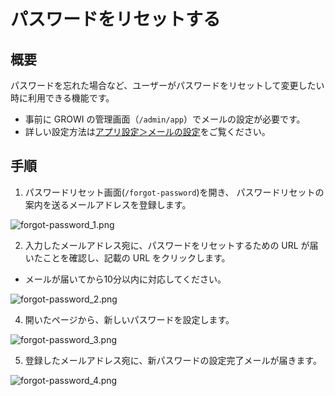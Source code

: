 # パスワードをリセットする

## 概要

パスワードを忘れた場合など、ユーザーがパスワードをリセットして変更したい時に利用できる機能です。  

- 事前に GROWI の管理画面（`/admin/app`）でメールの設定が必要です。
- 詳しい設定方法は[アプリ設定＞メールの設定](/ja/admin-guide/management-cookbook/app-settings.html#%E3%83%A1%E3%83%BC%E3%83%AB%E3%81%AE%E8%A8%AD%E5%AE%9A)をご覧ください。

## 手順

1. パスワードリセット画面(`/forgot-password`)を開き、 パスワードリセットの案内を送るメールアドレスを登録します。

<img :src="$withBase('/assets/images/ja/forgot-password_1.png')" alt="forgot-password_1.png">

2. 入力したメールアドレス宛に、パスワードをリセットするための URL が届いたことを確認し、記載の URL をクリックします。

- メールが届いてから10分以内に対応してください。

<img :src="$withBase('/assets/images/ja/forgot-password_2.png')" alt="forgot-password_2.png">

4. 開いたページから、新しいパスワードを設定します。

<img :src="$withBase('/assets/images/ja/forgot-password_3.png')" alt="forgot-password_3.png">

5. 登録したメールアドレス宛に、新パスワードの設定完了メールが届きます。

<img :src="$withBase('/assets/images/ja/forgot-password_4.png')" alt="forgot-password_4.png">
